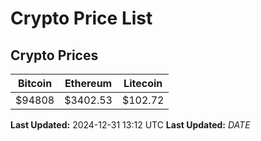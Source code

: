 # Crypto Price List

## Crypto Prices
| Bitcoin | Ethereum | Litecoin |
| ------- | -------- | -------- |
| $94808 | $3402.53 | $102.72 |
**Last Updated:** 2024-12-31 13:12 UTC
**Last Updated:** $DATE$
